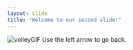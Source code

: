 ```yaml
---
layout: slide
title: "Welcome to our second slide!"
---
```

![volleyGIF](https://media.giphy.com/media/l0G17Fp1jdq62ZltK/giphy.gif)
Use the left arrow to go back.
